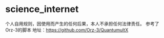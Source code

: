 # science_internet
个人自用规则，因使用而产生的任何后果，本人不承担任何法律责任。
参考了Orz-3的脚本
地址：https://github.com/Orz-3/QuantumultX
